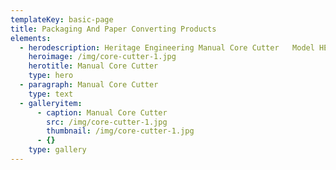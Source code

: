 ```yaml
---
templateKey: basic-page
title: Packaging And Paper Converting Products
elements:
  - herodescription: Heritage Engineering Manual Core Cutter   Model HEMCC1600
    heroimage: /img/core-cutter-1.jpg
    herotitle: Manual Core Cutter
    type: hero
  - paragraph: Manual Core Cutter
    type: text
  - galleryitem:
      - caption: Manual Core Cutter
        src: /img/core-cutter-1.jpg
        thumbnail: /img/core-cutter-1.jpg
      - {}
    type: gallery
---
```


